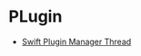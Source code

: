 # PLugin

- [Swift Plugin Manager Thread](https://forums.swift.org/t/weak-linking-in-swift-package-manager-plugin-architecture/49821)